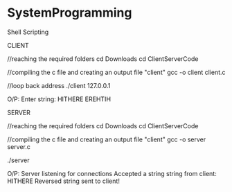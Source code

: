 # SystemProgramming
Shell Scripting

CLIENT

//reaching the required folders
cd Downloads
cd ClientServerCode

//compiling the c file and creating an output file "client"
gcc -o client client.c

//loop back address 
./client 127.0.0.1

O/P:
Enter string: 
HITHERE
EREHTIH


SERVER

//reaching the required folders
cd Downloads
cd ClientServerCode

//compiling the c file and creating an output file "client"
gcc -o server server.c

./server

O/P:
Server listening for connections
Accepted a string
string from client: HITHERE
Reversed string sent to client!


